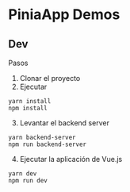 # PiniaApp Demos

## Dev
Pasos

1. Clonar el proyecto
2. Ejecutar
```
yarn install
npm install
```

3. Levantar el backend server
```
yarn backend-server
npm run backend-server
```

4. Ejecutar la aplicación de Vue.js
```
yarn dev
npm run dev
```
